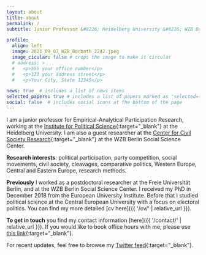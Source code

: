 ```yaml
---
layout: about
title: about
permalink: /
subtitle: Junior Professor &#8226; Heidelberg University &#8226; WZB Berlin Social Science Center

profile:
  align: left
  image: 2021_09_07_WZB_Borbath_2242.jpeg
  image_cicular: false # crops the image to make it circular
  # address: >
  #   <p>555 your office number</p>
  #   <p>123 your address street</p>
  #   <p>Your City, State 12345</p>

news: true  # includes a list of news items
selected_papers: true # includes a list of papers marked as "selected={true}"
social: false  # includes social icons at the bottom of the page
---
```


I am a junior professor for Empirical-Analytical Participation Research, working at the [Institute for Political Science](https://www.uni-heidelberg.de/politikwissenschaften/){:target="_blank"} at the Heidelberg University. I am also a guest researcher at the [Center for Civil Society Research](https://www.wzb.eu/en/research/trans-sectoral-research/center-for-civil-society-research){:target="_blank"} at the WZB Berlin Social Science Center.

__Research interests__: political participation, party competition, social movements, civil society, cleavages, comparative politics, Western Europe, Central and Eastern Europe, research methods.

__Previously__ I worked as a postdoctoral researcher at the Freie Universität Berlin, and at the WZB Berlin Social Science Center. I received my PhD in December 2018 from the European University Institute. Before that I studied political science at the Central European University with a focus on electoral politics. You can find my more detailed [cv here]({{ '/cv/' | relative_url }}).

__To get in touch__ you find my contact information [here]({{ '/contact/' | relative_url }}). If you would like to book office hours with me, please use [this link](https://calendly.com/endre-borbath/office-hour){:target="_blank"}. 

For recent updates, feel free to browse my [Twitter feed](https://twitter.com/eborbath){:target="_blank"}.
